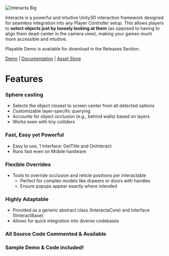 ![Interacta Big](https://github.com/user-attachments/assets/b5d0bc68-6bce-46e2-941c-50a2f5ff7ab0)

Interacta is a powerful and intuitive Unity3D interaction framework designed for seamless integration into any Player Controller setup. 
This allows players to **select objects just by loosely looking at them** (as opposed to having to align them dead-center in the camera view), making your games much more accessible and intuitive.

Playable Demo is available for download in the Releases Section.

[Demo](https://github.com/GasimoCodes/Interacta-Public/releases) | [Documentation](https://gasimo.dev/Interacta/) | [Asset Store](https://assetstore.unity.com/packages/slug/273985)

# Features

### Sphere casting
- Selects the object closest to screen center from all detected options
- Customizable layer-specific querying
- Accounts for object occlusion (e.g., behind walls) based on layers
- Works even with tiny colliders

### Fast, Easy yet Powerful

- Easy to use, 1 Interface: GetTitle and OnInteract
- Runs fast even on Mobile hardware

### Flexible Overrides

- Tools to override occlusion and reticle positions per interactable
    - Perfect for complex models like drawers or doors with handles
    - Ensure popups appear exactly where intended

### Highly Adaptable
- Provided as a generic abstract class (InteractaCore<T>) and interface (IInteractBase<T>)
- Allows for quick integration into diverse codebases

### All Source Code Commented & Available

### Sample Demo & Code included!
